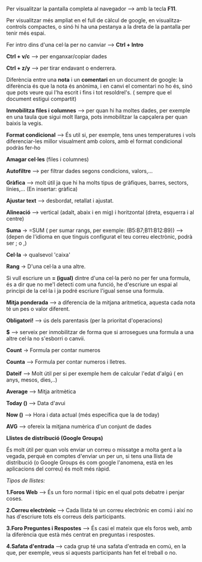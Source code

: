 Per visualitzar la pantalla completa al navegador --> amb la tecla **F11**.

Per visualitzar més ampliat en el full de càlcul de google, en visualitza- controls compactes, o sinó hi ha una pestanya a la dreta de la pantalla per tenir més espai.

Fer intro dins d'una cel·la per no canviar --> **Ctrl + Intro**

**Ctrl + v/c** --> per enganxar/copiar dades

**Ctrl + z/y** --> per tirar endavant o enderrera.

Diferència entre una **nota** i un **comentari** en un document de google: la diferència és que la nota és anònima, i en canvi el comentari no ho és, sinó que pots veure qui l'ha escrit i fins i tot resoldrel's. ( sempre que el document estigui compartit)

**Inmobilitza files i columnes** --> per quan hi ha moltes dades, per exemple en una taula que sigui molt llarga, pots inmobilitzar la capçalera per quan baixis la vegis.

**Format condicional** --> És util si, per exemple, tens unes temperatures i vols diferenciar-les millor visualment amb colors, amb el format condicional podràs fer-ho

**Amagar cel·les** (files i columnes)

**Autofiltre** --> per filtrar dades segons condicions, valors,...

**Gràfica** --> molt útil ja que hi ha molts tipus de gràfiques, barres, sectors, línies,... (En insertar: gràfica)

**Ajustar text** --> desbordat, retallat i ajustat.

**Alineació** --> vertical (adalt, abaix i en mig) i horitzontal (dreta, esquerra i al centre)

**Suma** -> =SUM ( per sumar rangs, per exemple: (B5:B7;B11:B12:B9)) --> (depen de l'idioma en que tinguis configurat el teu correu electrònic, podrà ser ; o ,)

**Cel·la** -> qualsevol 'caixa'

**Rang** -> D'una cel·la a una altre.

Si vull escriure un **= (igual)** dintre d'una cel·la però no per fer una formula, és a dir que no me'l detecti com una funció, he d'escriure un espai al principi de la cel·la i ja podré escriure l'igual sense una formula.

**Mitja ponderada** --> a diferencia de la mitjana aritmetica, aquesta cada nota té un pes o valor diferent.

**Obligatori!** --> ús dels parentasis (per la prioritat d'operacions)

**$** --> serveix per inmobilitzar de forma que si arrosegues una formula a una altre cel·la no s'esborri o canvii.

**Count** -> Formula per contar numeros

**Counta** --> Formula per contar numeros i lletres.

**Dateif** --> Molt útil per si per exemple hem de calcular l'edat d'algú ( en anys, mesos, dies,..)

**Average** --> Mitja aritmètica

**Today ()** --> Data d'avui

**Now ()** --> Hora i data actual (més específica que la de today)

**AVG** --> ofereix la mitjana numèrica d'un conjunt de dades

**Llistes de distribució (Google Groups)**

És molt útil per quan vols enviar un correu o missatge a molta gent a la vegada, perquè en comptes d'enviar un per un, si tens una llista de distribució (o Google Groups és com google l'anomena, està en les aplicacions del correu) és molt més ràpid. 

*Tipos de llistes:*

**1.Foros Web** --> És un foro normal i típic en el qual pots debatre i penjar coses.

**2.Correu electrònic** --> Cada llista té un correu electrònic en comú i així no has d'escriure tots els correus dels participants.

**3.Foro Preguntes i Respostes** --> És casi el mateix que els foros web, amb la diferència que està més centrat en preguntas i respostes.

**4.Safata d'entrada** --> cada grup té una safata d'entrada en comú, en la que, per exemple, veus si aquests participants han fet el treball o no.
